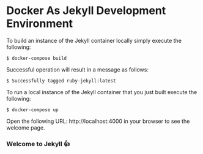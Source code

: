 # Docker As Jekyll Development Environment

To build an instance of the Jekyll container locally simply execute the following:
```
$ docker-compose build
```
Successful operation will result in a message as follows:
```
$ Successfully tagged ruby-jekyll:latest
```
To run a local instance of the Jekyll container that you just built execute the following:
```
$ docker-compose up
```
Open the following URL: http://localhost:4000 in your browser to see the welcome page.

### Welcome to Jekyll :+1:
